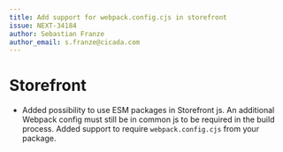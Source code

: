 ```yaml
---
title: Add support for webpack.config.cjs in storefront
issue: NEXT-34184
author: Sebastian Franze
author_email: s.franze@cicada.com
---
```

# Storefront
* Added possibility to use ESM packages in Storefront js. An additional Webpack config must still be in common js to be required in the build process. Added support to require `webpack.config.cjs` from your package. 
